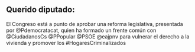 
## Querido diputado:

El Congreso está a punto de aprobar una reforma legislativa, presentada por @Pdemocratacat, quien ha formado un frente común con @CiudadanosCs @PPopular
@PSOE @eajpnv para vulnerar el derecho a la vivienda y promover los #HogaresCriminalizados


